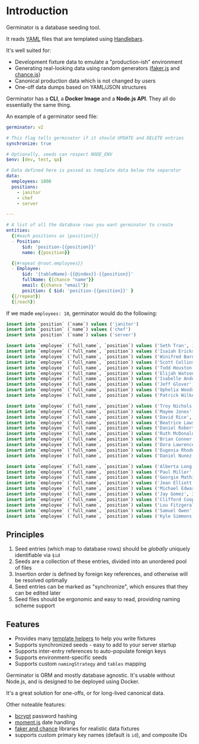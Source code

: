 # Introduction

Germinator is a database seeding tool.

It reads [YAML](https://yaml.org/) files that are templated using [Handlebars](https://handlebarsjs.com/).

It's well suited for:

- Development fixture data to emulate a "production-ish" environment
- Generating real-looking data using random generators ([faker.js](https://marak.github.io/faker.js/) and [chance.js](https://chancejs.com/))
- Canonical production data which is not changed by users
- One-off data dumps based on YAML/JSON structures

Germinator has a **CLI**, a **Docker Image** and a **Node.js API**. They all do essentially the same thing.

An example of a germinator seed file:

```yaml
germinator: v2

# This flag tells germinator if it should UPDATE and DELETE entries
synchronize: true

# Optionally, seeds can respect NODE_ENV
$env: [dev, test, qa]

# Data defined here is passed as template data below the separator
data:
  employees: 1000
  positions:
    - janitor
    - chef
    - server

---

# A list of all the database rows you want germinator to create
entities:
  {{#each positions as |position|}}
  - Position:
      $id: 'position-{{position}}'
      name: {{position}}

  {{#repeat @root.employees}}
  - Employee:
      $id: '{tableName}-{{@index}}-{{position}}'
      fullName: {{chance "name"}}
      email: {{chance "email"}}
      position: { $id: 'position-{{position}}' }
  {{/repeat}}
  {{/each}}
```

If we made `employees: 10`, germinator would do the following:

```sql
insert into `position` (`name`) values ('janitor')
insert into `position` (`name`) values ('chef')
insert into `position` (`name`) values ('server')

insert into `employee` (`full_name`, `position`) values ('Seth Tran', 1)
insert into `employee` (`full_name`, `position`) values ('Isaiah Erickson', 1)
insert into `employee` (`full_name`, `position`) values ('Winifred Barnes', 1)
insert into `employee` (`full_name`, `position`) values ('Scott Collins', 1)
insert into `employee` (`full_name`, `position`) values ('Todd Houston', 1)
insert into `employee` (`full_name`, `position`) values ('Elijah Watson', 1)
insert into `employee` (`full_name`, `position`) values ('Isabelle Anderson', 1)
insert into `employee` (`full_name`, `position`) values ('Jeff Glover', 1)
insert into `employee` (`full_name`, `position`) values ('Ophelia Woods', 1)
insert into `employee` (`full_name`, `position`) values ('Patrick Wilkerson', 1)

insert into `employee` (`full_name`, `position`) values ('Troy Nichols', 2)
insert into `employee` (`full_name`, `position`) values ('Mayme Jones', 2)
insert into `employee` (`full_name`, `position`) values ('David Rice', 2)
insert into `employee` (`full_name`, `position`) values ('Beatrice Lawson', 2)
insert into `employee` (`full_name`, `position`) values ('Daniel Robertson', 2)
insert into `employee` (`full_name`, `position`) values ('Ruth McDonald', 2)
insert into `employee` (`full_name`, `position`) values ('Brian Conner', 2)
insert into `employee` (`full_name`, `position`) values ('Dora Lawrence', 2)
insert into `employee` (`full_name`, `position`) values ('Eugenia Rhodes', 2)
insert into `employee` (`full_name`, `position`) values ('Daniel Nunez', 2)

insert into `employee` (`full_name`, `position`) values ('Alberta Long', 3)
insert into `employee` (`full_name`, `position`) values ('Paul Miller', 3)
insert into `employee` (`full_name`, `position`) values ('Georgie Mathis', 3)
insert into `employee` (`full_name`, `position`) values ('Jean Elliott', 3)
insert into `employee` (`full_name`, `position`) values ('Michael Edwards', 3)
insert into `employee` (`full_name`, `position`) values ('Jay Gomez', 3)
insert into `employee` (`full_name`, `position`) values ('Clifford Cooper', 3)
insert into `employee` (`full_name`, `position`) values ('Lou Fitzgerald', 3)
insert into `employee` (`full_name`, `position`) values ('Samuel Owen', 3)
insert into `employee` (`full_name`, `position`) values ('Kyle Simmons', 3)
```

## Principles

1. Seed entries (which map to database rows) should be _globally_ uniquely identifiable via `$id`
2. Seeds are a collection of these entries, divided into an unordered pool of files
3. Insertion order is defined by foreign key references, and otherwise will be resolved optimally
4. Seed entries can be marked as "synchronize", which ensures that they can be edited later
5. Seed files should be ergonomic and easy to read, providing naming scheme support

## Features

- Provides many [template helpers](./helpers.md) to help you write fixtures
- Supports synchronized seeds - easy to add to your server startup
- Supports inter-entry references to auto-populate foreign keys
- Supports environment-specific seeds
- Supports custom `namingStrategy` and `tables` mapping

Germinator is ORM and mostly database agnostic. It's usable without Node.js, and is designed
to be deployed using Docker.

It's a great solution for one-offs, or for long-lived canonical data.

Other noteable features:

- [bcrypt](./helpers.md#bcrypt) password hashing
- [moment.js](./helpers.md#moment) date handling
- [faker and chance](./helpers.md) libraries for realistic data fixtures
- supports custom primary key names (default is `id`), and composite IDs
